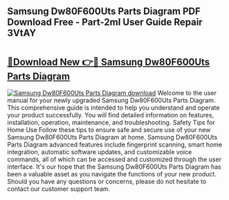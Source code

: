 ## Samsung Dw80F600Uts Parts Diagram PDF Download Free - Part-2mI User Guide Repair 3VtAY

# <h2><a href="http://dfq5op.blite.top/?on=Samsung+Dw80F600Uts+Parts+Diagram">🔗Download New 👉🔴 Samsung Dw80F600Uts Parts Diagram</a></h2>

[![Samsung Dw80F600Uts Parts Diagram download](https://i.imgur.com/lujVjoI.png)](http://dfq5op.blite.top/?on=Samsung+Dw80F600Uts+Parts+Diagram)
Welcome to the user manual for your newly upgraded Samsung Dw80F600Uts Parts Diagram. This comprehensive guide is intended to help you understand and operate your product successfully. You will find detailed information on features, installation, operation, maintenance, and troubleshooting. Safety Tips for Home Use Follow these tips to ensure safe and secure use of your new Samsung Dw80F600Uts Parts Diagram at home. Samsung Dw80F600Uts Parts Diagram advanced features include fingerprint scanning, smart home integration, automatic software updates, and customizable voice commands, all of which can be accessed and customized through the user interface. It's our hope that the Samsung Dw80F600Uts Parts Diagram has been a valuable asset as you navigate the functions of your new product. Should you have any questions or concerns, please do not hesitate to contact our customer support team.
